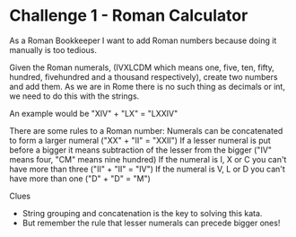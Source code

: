 Challenge 1 - Roman Calculator
==============================

As a Roman Bookkeeper I want to add Roman numbers because doing it manually is too tedious.
 
Given the Roman numerals, (IVXLCDM which means one, five, ten, fifty, hundred, fivehundred and a thousand respectively), create two numbers and add them. As we are in Rome there is no such thing as decimals or int, we need to do this with the strings. 

An example would be "XIV" + "LX" = "LXXIV"

There are some rules to a Roman number:
Numerals can be concatenated to form a larger numeral ("XX" + "II" = "XXII")
If a lesser numeral is put before a bigger it means subtraction of the lesser from the bigger ("IV" means four, "CM" means nine hundred)
If the numeral is I, X or C you can't have more than three ("II" + "II" = "IV")
If the numeral is V, L or D you can't have more than one ("D" + "D" = "M")

Clues
- String grouping and concatenation is the key to solving this kata. 
- But remember the rule that lesser numerals can precede bigger ones!

